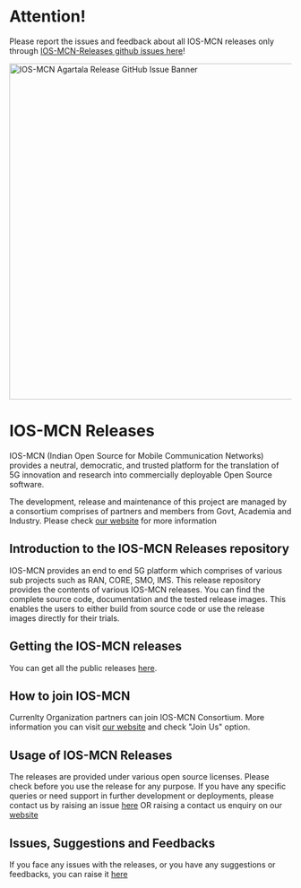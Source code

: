 # Attention!
Please report the issues and feedback about all IOS-MCN releases only through [IOS-MCN-Releases github issues here](https://github.com/ios-mcn/ios-mcn-releases/issues)!

[<img width="1850" height="600" alt="IOS-MCN Agartala Release GitHub Issue Banner" src="https://github.com/user-attachments/assets/16b3fbb8-6056-4589-bbca-70dae56f66ef" />](https://github.com/ios-mcn/ios-mcn-releases/issues)


# IOS-MCN Releases
IOS-MCN (Indian Open Source for Mobile Communication Networks) provides a neutral, democratic, and trusted platform for the translation of 5G innovation and research into commercially deployable Open Source software.

The development, release and maintenance of this project are managed by a consortium comprises of partners and members from Govt, Academia and Industry. 
Please check [our website](https://ios-mcn.org/) for more information

## Introduction to the IOS-MCN Releases repository
IOS-MCN provides an end to end 5G platform which comprises of various sub projects such as RAN, CORE, SMO, IMS. This release repository provides the contents of various IOS-MCN releases. You can find the complete source code, documentation and the tested release images. This enables the users to either build from source code or use the release images directly for their trials.

## Getting the IOS-MCN releases
You can get all the public releases [here](https://github.com/ios-mcn/ios-mcn-releases/releases).

## How to join IOS-MCN
Currenlty Organization partners can join IOS-MCN Consortium. More information you can visit [our website](https://ios-mcn.org/) and check "Join Us" option.

## Usage of IOS-MCN Releases
The releases are provided under various open source licenses. Please check before you use the release for any purpose. If you have any specific queries or need support in further development or deployments, please contact us by raising an issue [here](https://github.com/ios-mcn/ios-mcn-releases/issues) OR raising a contact us enquiry on our [website](https://ios-mcn.org/contact-us/)

## Issues, Suggestions and Feedbacks
If you face any issues with the releases, or you have any suggestions or feedbacks, you can raise it [here](https://github.com/ios-mcn/ios-mcn-releases/issues)
